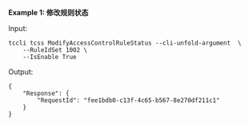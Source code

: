 **Example 1: 修改规则状态**



Input: 

```
tccli tcss ModifyAccessControlRuleStatus --cli-unfold-argument  \
    --RuleIdSet 1002 \
    --IsEnable True
```

Output: 
```
{
    "Response": {
        "RequestId": "fee1bdb0-c13f-4c65-b567-8e270df211c1"
    }
}
```

